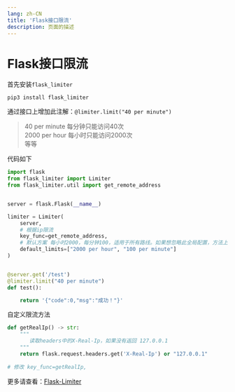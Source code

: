 ```yaml
---
lang: zh-CN  
title: 'Flask接口限流'  
description: 页面的描述
---
```


# Flask接口限流

首先安装`flask_limiter`

```shell
pip3 install flask_limiter
```

通过接口上增加此注解：`@limiter.limit("40 per minute")`

> 40 per minute 每分钟只能访问40次  
> 2000 per hour 每小时只能访问2000次  
> 等等

代码如下

```python
import flask
from flask_limiter import Limiter
from flask_limiter.util import get_remote_address


server = flask.Flask(__name__)

limiter = Limiter(
    server,
    # 根据ip限流
    key_func=get_remote_address,
    # 默认方案 每小时2000，每分钟100，适用于所有路线。如果想忽略此全局配置，方法上增加此注解@limiter.exempt 
    default_limits=["2000 per hour", "100 per minute"]
)


@server.get('/test')
@limiter.limit("40 per minute")
def test():

    return '{"code":0,"msg":"成功！"}'
```

自定义限流方法

```python
def getRealIp() -> str:
    """
       读取headers中的X-Real-Ip，如果没有返回 127.0.0.1
    """
    return flask.request.headers.get('X-Real-Ip') or "127.0.0.1"
    
# 修改 key_func=getRealIp,    
```

更多请查看：[Flask-Limiter](https://blog.csdn.net/suiyuejian/article/details/117930250)

<Comment></Comment>
